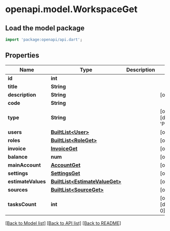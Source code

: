 # openapi.model.WorkspaceGet

## Load the model package
```dart
import 'package:openapi/api.dart';
```

## Properties
Name | Type | Description | Notes
------------ | ------------- | ------------- | -------------
**id** | **int** |  | 
**title** | **String** |  | 
**description** | **String** |  | [optional] 
**code** | **String** |  | 
**type** | **String** |  | [optional] [default to 'PRIVATE']
**users** | [**BuiltList&lt;User&gt;**](User.md) |  | [optional] 
**roles** | [**BuiltList&lt;RoleGet&gt;**](RoleGet.md) |  | [optional] 
**invoice** | [**InvoiceGet**](InvoiceGet.md) |  | [optional] 
**balance** | **num** |  | [optional] 
**mainAccount** | [**AccountGet**](AccountGet.md) |  | [optional] 
**settings** | [**SettingsGet**](SettingsGet.md) |  | [optional] 
**estimateValues** | [**BuiltList&lt;EstimateValueGet&gt;**](EstimateValueGet.md) |  | [optional] 
**sources** | [**BuiltList&lt;SourceGet&gt;**](SourceGet.md) |  | [optional] 
**tasksCount** | **int** |  | [optional] [default to 0]

[[Back to Model list]](../README.md#documentation-for-models) [[Back to API list]](../README.md#documentation-for-api-endpoints) [[Back to README]](../README.md)


